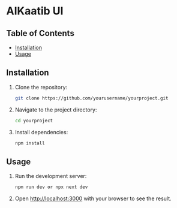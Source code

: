 # AIKaatib UI

## Table of Contents

- [Installation](#installation)
- [Usage](#usage)

## Installation

1. Clone the repository:
    ```bash
    git clone https://github.com/yourusername/yourproject.git
    ```
2. Navigate to the project directory:
    ```bash
    cd yourproject
    ```
3. Install dependencies:
    ```bash
    npm install
    ```

## Usage

1. Run the development server:
    ```bash
    npm run dev or npx next dev
    ```
2. Open [http://localhost:3000](http://localhost:3000) with your browser to see the result.
   
